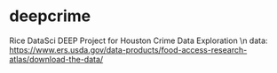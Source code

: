 # deepcrime
Rice DataSci DEEP Project for Houston Crime Data Exploration
\n data: https://www.ers.usda.gov/data-products/food-access-research-atlas/download-the-data/
